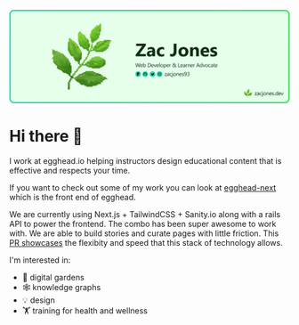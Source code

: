 [![Zacs github profile banner](https://github.com/zacjones93/zacjones93/blob/master/gh-profile-banner-v2.png?raw=true)](https://zacjones.dev)

# Hi there 👋

I work at egghead.io helping instructors design educational content that is effective and respects your time. 

If you want to check out some of my work you can look at [egghead-next](https://github.com/eggheadio/egghead-next/pulls?q=is%3Apr+is%3Aclosed+author%3Azacjones93) which is the front end of egghead. 

We are currently using Next.js + TailwindCSS + Sanity.io along with a rails API to power the frontend. The combo has been super awesome to work with. We are able to build stories and curate pages with little friction. This [PR showcases](https://github.com/eggheadio/egghead-next/pull/602) the flexibity and speed that this stack of technology allows.

I'm interested in:

- 🌱  digital gardens
- 🕸️ knowledge graphs
- 💡 design
- 🏋️ training for health and wellness


<!--
**zacjones93/zacjones93** is a ✨ _special_ ✨ repository because its `README.md` (this file) appears on your GitHub profile.

Here are some ideas to get you started:

- 🔭 I’m currently working on ...
- 🌱 I’m currently learning ...
- 👯 I’m looking to collaborate on ...
- 🤔 I’m looking for help with ...
- 💬 Ask me about ...
- 📫 How to reach me: ...
- 😄 Pronouns: ...
- ⚡ Fun fact: ...


<img align="left" alt="codeSTACKr's Github Stats" src="https://github-readme-stats.vercel.app/api?username=zacjones93&show_icons=true&hide_border=true" />

-->

